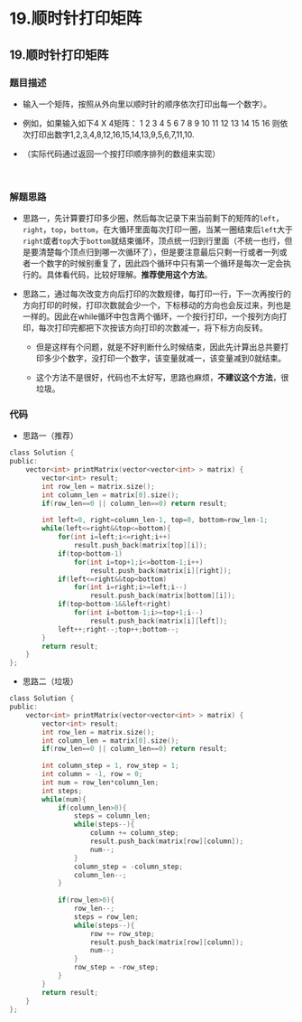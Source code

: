 # 19.顺时针打印矩阵


## 19.顺时针打印矩阵

### 题目描述  

- 输入一个矩阵，按照从外向里以顺时针的顺序依次打印出每一个数字）。

- 例如，如果输入如下4 X 4矩阵： 1 2 3 4 5 6 7 8 9 10 11 12 13 14 15 16 则依次打印出数字1,2,3,4,8,12,16,15,14,13,9,5,6,7,11,10.

- （实际代码通过返回一个按打印顺序排列的数组来实现）

  ​    

### 解题思路  

- 思路一，先计算要打印多少圈，然后每次记录下来当前剩下的矩阵的`left`，`right`，`top`，`bottom`，在大循环里面每次打印一圈，当某一圈结束后`left`大于`right`或者`top`大于`bottom`就结束循环，顶点统一归到行里面（不统一也行，但是要清楚每个顶点归到哪一次循环了），但是要注意最后只剩一行或者一列或者一个数字的时候别重复了，因此四个循环中只有第一个循环是每次一定会执行的。具体看代码，比较好理解。**推荐使用这个方法**。

- 思路二，通过每次改变方向后打印的次数规律，每打印一行，下一次再按行的方向打印的时候，打印次数就会少一个，下标移动的方向也会反过来，列也是一样的。因此在while循环中包含两个循环，一个按行打印，一个按列方向打印，每次打印完都把下次按该方向打印的次数减一，将下标方向反转。

  - 但是这样有个问题，就是不好判断什么时候结束，因此先计算出总共要打印多少个数字，没打印一个数字，该变量就减一，该变量减到0就结束。

  - 这个方法不是很好，代码也不太好写，思路也麻烦，**不建议这个方法**，很垃圾。




### 代码 

- 思路一（推荐）

```c
class Solution {
public:
    vector<int> printMatrix(vector<vector<int> > matrix) {
        vector<int> result;
        int row_len = matrix.size();
        int column_len = matrix[0].size();
        if(row_len==0 || column_len==0) return result;
        
        int left=0, right=column_len-1, top=0, bottom=row_len-1;
        while(left<=right&&top<=bottom){
            for(int i=left;i<=right;i++)
                result.push_back(matrix[top][i]);
            if(top<bottom-1)
                for(int i=top+1;i<=bottom-1;i++)
                    result.push_back(matrix[i][right]);
            if(left<=right&&top<bottom)
                for(int i=right;i>=left;i--)
                    result.push_back(matrix[bottom][i]);
            if(top<bottom-1&&left<right)
                for(int i=bottom-1;i>=top+1;i--)
                    result.push_back(matrix[i][left]);
            left++;right--;top++;bottom--;
        }
        return result;
    }
};
```

- 思路二（垃圾）

```c
class Solution {
public:
    vector<int> printMatrix(vector<vector<int> > matrix) {
        vector<int> result;
        int row_len = matrix.size();
        int column_len = matrix[0].size();
        if(row_len==0 || column_len==0) return result;
        
        int column_step = 1, row_step = 1;
        int column = -1, row = 0;
        int num = row_len*column_len;
        int steps;
        while(num){
            if(column_len>0){
                steps = column_len;
                while(steps--){
                    column += column_step;
                    result.push_back(matrix[row][column]);
                    num--;
                }
                column_step = -column_step;
                column_len--;
            }
            
            if(row_len>0){
                row_len--;
                steps = row_len;
                while(steps--){
                    row += row_step;
                    result.push_back(matrix[row][column]);
                    num--;
                }
                row_step = -row_step;
            }
        }
        return result;
    }
};
```


